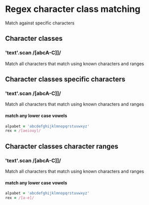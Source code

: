 # Regex character class matching

Match against specific characters

## Character classes

### 'text'.scan /[abcA-C]]/

Match all characters that match using known characters and ranges

## Character classes specific characters

### 'text'.scan /[abcA-C]]/

Match all characters that match using known characters and ranges

#### match any lower case vowels

```ruby
alpabet = 'abcdefghijklmnopqrstuvwxyz'
rex = /[aeiouy]/
```

## Character classes character ranges

### 'text'.scan /[abcA-C]]/

Match all characters that match using known characters and ranges

#### match any lower case vowels

```ruby
alpabet = 'abcdefghijklmnopqrstuvwxyz'
rex = /[a-e]/
```
